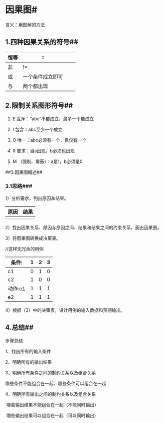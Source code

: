 # 因果图#

含义：用图解的方法



## 1.四种因果关系的符号##

|恒等|=|||
|-|-|-|-|
|非|!=|||
|或|一个条件成立即可|||
|与|两个都出现|||

## 2.限制关系图形符号##

1.  E  互斥：“abc”不都成立，最多一个能成立

2.  I 包含：abc至少一个成立

3.  O 唯一：abc必须有一个，且仅有一个

4.  R 要求：当a出现，b必须也出现

5.  M （强制、屏蔽）：a是1，b必须是0

   

##3.因果图概述##

### 3.1思路###

1）分析需求，列出原因和结果。

|原因|结果|
|-|-|
|||



2）找出因果关系、原因与原因之间、结果和结果之间的约束关系，画出因果图。



3）将因果图转换成决策表。

//这样无冗余的用例

|条件:|1|2|3|
|-|-|-|-|
|c1|0|1|0|
|c2|1|0|0|
|动作:e1|1|1|1|
|e2|1|1|1|

4）根据（3）中的决策表，设计用例的输入数据和预期输出。 

## 4.总结##

步骤总结

1、找出所有的输入条件

2、明确所有的输出结果

3、明确所有条件之间的制约关系以及组合关系

   哪些条件不能组合在一起、哪些条件可以组合在一起

4、明确所有输出之间的制约关系以及组合关系

​    哪些输出结果不能组合在一起（不能同时输出）    

​     哪些输出结果可以组合在一起（可以同时输出)

